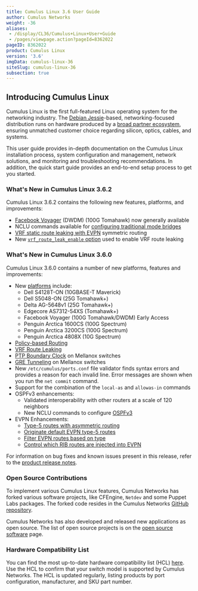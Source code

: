 ```yaml
---
title: Cumulus Linux 3.6 User Guide
author: Cumulus Networks
weight: -36
aliases:
 - /display/CL36/Cumulus+Linux+User+Guide
 - /pages/viewpage.action?pageId=8362022
pageID: 8362022
product: Cumulus Linux
version: '3.6'
imgData: cumulus-linux-36
siteSlug: cumulus-linux-36
subsection: true
---
```

## Introducing Cumulus Linux

Cumulus Linux is the first full-featured Linux operating system for the
networking industry. The 
[Debian Jessie](https://www.debian.org/releases/jessie/)-based,
networking-focused distribution runs on hardware produced by a 
[broad partner ecosystem](http://cumulusnetworks.com/hcl/), ensuring 
unmatched customer choice regarding silicon, optics, cables, and systems.

This user guide provides in-depth documentation on the Cumulus Linux
installation process, system configuration and management, network
solutions, and monitoring and troubleshooting recommendations. In
addition, the quick start guide provides an end-to-end setup process to
get you started.

### What's New in Cumulus Linux 3.6.2

Cumulus Linux 3.6.2 contains the following new features, platforms, and
improvements:

  - [Facebook Voyager](https://cumulusnetworks.com/hcl) (DWDM) (100G
    Tomahawk) now generally available
  - NCLU commands available for 
    [configuring traditional mode bridges](/version/cumulus-linux-36/Layer-2/Ethernet-Bridging-VLANs/Traditional-Bridge-Mode)
  - [VRF static route leaking with EVPN](/version/cumulus-linux-36/Layer-3/Virtual-Routing-and-Forwarding-VRF/#configuring-static-route-leaking-with-evpn)
    symmetric routing
  - New [`vrf_route_leak_enable` option](/version/cumulus-linux-36/Layer-3/Virtual-Routing-and-Forwarding-VRF/#enabling-vrf-route-leaking)
    used to enable VRF route leaking

### What's New in Cumulus Linux 3.6.0

Cumulus Linux 3.6.0 contains a number of new platforms, features and
improvements:

  - New [platforms](https://cumulusnetworks.com/hcl) include:
      - Dell S4128T-ON (10GBASE-T Maverick)
      - Dell S5048-ON (25G Tomahawk+)
      - Delta AG-5648v1 (25G Tomahawk+)
      - Edgecore AS7312-54XS (Tomahawk+)
      - Facebook Voyager (100G Tomahawk/DWDM) Early Access
      - Penguin Arctica 1600CS (100G Spectrum)
      - Penguin Arctica 3200CS (100G Spectrum)
      - Penguin Arctica 4808X (10G Spectrum)
  - [Policy-based Routing](/version/cumulus-linux-36/Layer-3/Policy-based-Routing)
  - [VRF Route Leaking](/version/cumulus-linux-36/Layer-3/Virtual-Routing-and-Forwarding-VRF/#vrf-route-leaking)
  - [PTP Boundary Clock](/version/cumulus-linux-36/System-Configuration/Setting-Date-and-Time/#precision-time-protocol-ptp-boundary-clock)
    on Mellanox switches
  - [GRE Tunneling](/version/cumulus-linux-36/Layer-3/GRE-Tunneling) on
    Mellanox switches
  - New `/etc/cumulus/ports.conf` file validator finds syntax errors and
    provides a reason for each invalid line. Error messages are shown
    when you run the `net commit` command.
  - Support for the combination of the `local-as` and `allowas-in`
    commands
  - OSPFv3 enhancements:
      - Validated interoperability with other routers at a scale of 120
        neighbors
      - New NCLU commands to configure
        [OSPFv3](/version/cumulus-linux-36/Layer-3/Open-Shortest-Path-First-v3-OSPFv3-Protocol/#configuring-the-ospfv3-area)
  - EVPN Enhancements:
      - [Type-5 routes with asymmetric routing](/version/cumulus-linux-36/Network-Virtualization/Ethernet-Virtual-Private-Network-EVPN/#evpn-type-5-routing-with-asymmetric-routing)
      - [Originate default EVPN type-5 routes](/version/cumulus-linux-36/Network-Virtualization/Ethernet-Virtual-Private-Network-EVPN/#originating-default-evpn-type-5-routes)
      - [Filter EVPN routes based on type](/version/cumulus-linux-36/Network-Virtualization/Ethernet-Virtual-Private-Network-EVPN/#filtering-evpn-routes-based-on-type)
      - [Control which RIB routes are injected into EVPN](/version/cumulus-linux-36/Network-Virtualization/Ethernet-Virtual-Private-Network-EVPN/#controlling-which-rib-routes-are-injected-into-evpn)

For information on bug fixes and known issues present in this release,
refer to the 
[product release notes](https://support.cumulusnetworks.com/hc/en-us/articles/360003039873-Cumulus-Linux-3-6-Release-Notes).

### Open Source Contributions

To implement various Cumulus Linux features, Cumulus Networks has forked
various software projects, like CFEngine, `Netdev` and some Puppet Labs
packages. The forked code resides in the Cumulus Networks 
[GitHub repository](https://github.com/CumulusNetworks).

Cumulus Networks has also developed and released new applications as
open source. The list of open source projects is on the [open source
software](http://oss.cumulusnetworks.com/) page.

### Hardware Compatibility List

You can find the most up-to-date hardware compatibility list (HCL)
[here](https://cumulusnetworks.com/hcl/). Use the HCL to confirm that
your switch model is supported by Cumulus Networks. The HCL is updated
regularly, listing products by port configuration, manufacturer, and SKU
part number.
